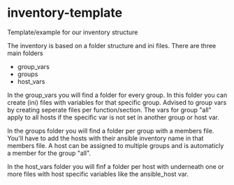 # inventory-template
Template/example for our inventory structure
 
The inventory is based on a folder structure and ini files.
There are three main folders
 * group_vars
 * groups
 * host_vars
 
In the group_vars you will find a folder for every group. In this folder you can create (ini) files with variables for that specific group. Advised to group vars by creating seperate files per function/section. The vars for group "all" apply to all hosts if the specific var is not set in another group or host var.

In the groups folder you will find a folder per group with a members file. You'll have to add the hosts with their ansible inventory name in that members file. A host can be assigned to multiple groups and is automaticly a member for the group "all".

In the host_vars folder you will finf a folder per host with underneath one or more files with host specific variables like the ansible_host var.

